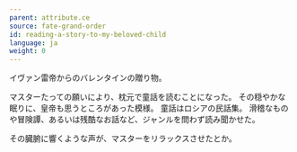 ```yaml
---
parent: attribute.ce
source: fate-grand-order
id: reading-a-story-to-my-beloved-child
language: ja
weight: 0
---
```


イヴァン雷帝からのバレンタインの贈り物。

マスターたっての願いにより、枕元で童話を読むことになった。
その穏やかな眠りに、皇帝も思うところがあった模様。
童話はロシアの民話集。
滑稽なものや冒険譚、あるいは残酷なお話など、ジャンルを問わず読み聞かせた。

その臓腑に響くような声が、マスターをリラックスさせたとか。
